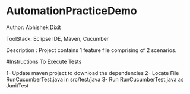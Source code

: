 # AutomationPracticeDemo
Author: Abhishek Dixit

ToolStack: Eclipse IDE, Maven, Cucumber

Description : Project contains 1 feature file comprising of 2 scenarios.

#Instructions To Execute Tests

1- Update maven project to download the dependencies
2- Locate File RunCucumberTest.java in src/test/java
3- Run RunCucumberTest.java as JunitTest